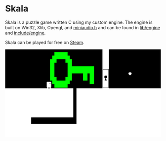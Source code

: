 # Skala

Skala is a puzzle game written C using my custom engine. The engine is built on Win32, Xlib, Opengl, and [miniaudio.h](https://miniaud.io/) and can be found in [lib/engine](./lib/engine/) and [include/engine](./include/engine).

Skala can be played for free on [Steam](https://store.steampowered.com/app/1884990/Skala/).

![](productionAssets/screenshots/3.jpg)
